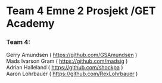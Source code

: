 # Team 4 Emne 2 Prosjekt /GET Academy    
  

### Team 4:  
Gerry Amundsen ( https://github.com/GSAmundsen )  
Mads Ivarson Gram ( https://github.com/madsig )  
Adrian Halleland ( https://github.com/shockpa )  
Aaron Lohrbauer ( https://github.com/RexLohrbauer )  
